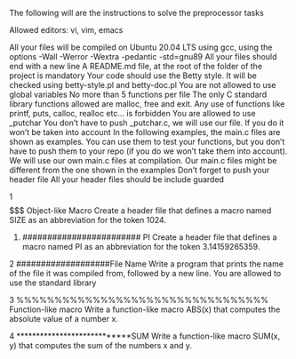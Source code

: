 The following will are the instructions to solve the preprocessor tasks 

Allowed editors: vi, vim, emacs

All your files will be compiled on Ubuntu 20.04 LTS using gcc, using the options -Wall -Werror -Wextra -pedantic -std=gnu89
All your files should end with a new line
A README.md file, at the root of the folder of the project is mandatory
Your code should use the Betty style. It will be checked using betty-style.pl and betty-doc.pl
You are not allowed to use global variables
No more than 5 functions per file
The only C standard library functions allowed are malloc, free and exit. Any use of functions like printf, puts, calloc, realloc etc… is forbidden
You are allowed to use _putchar
You don’t have to push _putchar.c, we will use our file. If you do it won’t be taken into account
In the following examples, the main.c files are shown as examples. You can use them to test your functions, but you don’t have to push them to your repo (if you do we won’t take them into account). We will use our own main.c files at compilation. Our main.c files might be different from the one shown in the examples
Don’t forget to push your header file
All your header files should be include guarded


1$$$$$$$$$$$$$$$$$$$$$$$ Object-like Macro
Create a header file that defines a macro named SIZE as an abbreviation for the token 1024.

1. ######################## PI
Create a header file that defines a macro named PI as an abbreviation for the token 3.14159265359.

2 ###################File Name 
Write a program that prints the name of the file it was compiled from, followed by a new line.
You are allowed to use the standard library


3 %%%%%%%%%%%%%%%%%%%%%%%%%%%%%%%%% Function-like macro
Write a function-like macro ABS(x) that computes the absolute value of a number x.
 
4 ****************************SUM 
Write a function-like macro SUM(x, y) that computes the sum of the numbers x and y.




































